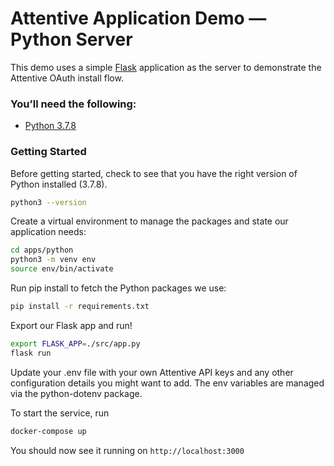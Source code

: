 # Attentive Application Demo — Python Server

This demo uses a simple [Flask](https://flask.palletsprojects.com/en/2.0.x/) application as the server to demonstrate the
Attentive OAuth install flow.


### You’ll need the following:

- [Python 3.7.8](https://www.python.org/downloads/release/python-378/)

### Getting Started

Before getting started, check to see that you have the right version of Python installed (3.7.8).
```bash
python3 --version
```
Create a virtual environment to manage the packages and state our application needs:

```bash
cd apps/python
python3 -m venv env
source env/bin/activate
```

Run pip install to fetch the Python packages we use:
```bash
pip install -r requirements.txt
```

Export our Flask app and run!
```bash
export FLASK_APP=./src/app.py
flask run
```



Update your .env file with your own Attentive  API keys and any other configuration details you might want to add. 
The env variables are managed via the python-dotenv package.

To start the service, run
```bash
docker-compose up
```
You should now see it running on `http://localhost:3000`

